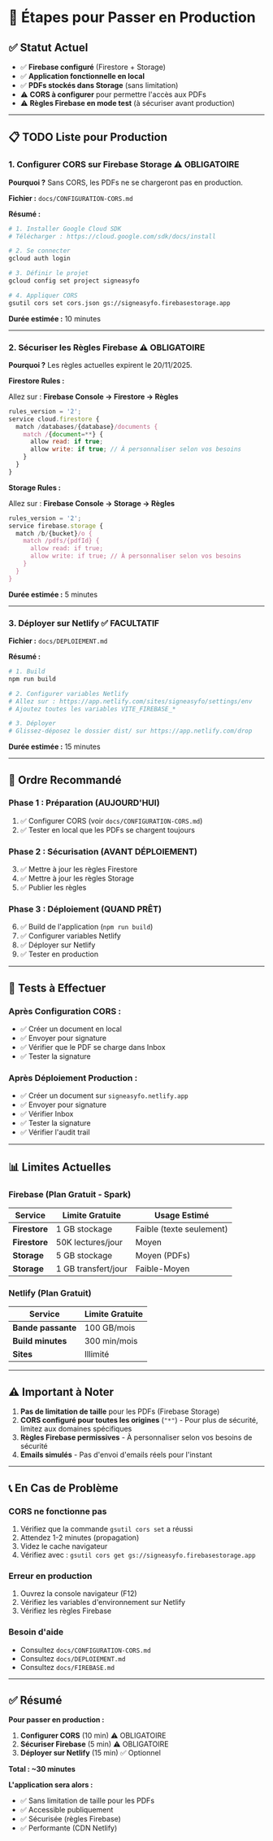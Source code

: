 # 🎯 Étapes pour Passer en Production

## ✅ Statut Actuel

- ✅ **Firebase configuré** (Firestore + Storage)
- ✅ **Application fonctionnelle en local**
- ✅ **PDFs stockés dans Storage** (sans limitation)
- ⚠️ **CORS à configurer** pour permettre l'accès aux PDFs
- ⚠️ **Règles Firebase en mode test** (à sécuriser avant production)

---

## 📋 TODO Liste pour Production

### **1. Configurer CORS sur Firebase Storage** ⚠️ OBLIGATOIRE

**Pourquoi ?** Sans CORS, les PDFs ne se chargeront pas en production.

**Fichier :** `docs/CONFIGURATION-CORS.md`

**Résumé :**
```bash
# 1. Installer Google Cloud SDK
# Télécharger : https://cloud.google.com/sdk/docs/install

# 2. Se connecter
gcloud auth login

# 3. Définir le projet
gcloud config set project signeasyfo

# 4. Appliquer CORS
gsutil cors set cors.json gs://signeasyfo.firebasestorage.app
```

**Durée estimée :** 10 minutes

---

### **2. Sécuriser les Règles Firebase** ⚠️ OBLIGATOIRE

**Pourquoi ?** Les règles actuelles expirent le 20/11/2025.

**Firestore Rules :**

Allez sur : **Firebase Console → Firestore → Règles**

```javascript
rules_version = '2';
service cloud.firestore {
  match /databases/{database}/documents {
    match /{document=**} {
      allow read: if true;
      allow write: if true; // À personnaliser selon vos besoins
    }
  }
}
```

**Storage Rules :**

Allez sur : **Firebase Console → Storage → Règles**

```javascript
rules_version = '2';
service firebase.storage {
  match /b/{bucket}/o {
    match /pdfs/{pdfId} {
      allow read: if true;
      allow write: if true; // À personnaliser selon vos besoins
    }
  }
}
```

**Durée estimée :** 5 minutes

---

### **3. Déployer sur Netlify** ✅ FACULTATIF

**Fichier :** `docs/DEPLOIEMENT.md`

**Résumé :**
```bash
# 1. Build
npm run build

# 2. Configurer variables Netlify
# Allez sur : https://app.netlify.com/sites/signeasyfo/settings/env
# Ajoutez toutes les variables VITE_FIREBASE_*

# 3. Déployer
# Glissez-déposez le dossier dist/ sur https://app.netlify.com/drop
```

**Durée estimée :** 15 minutes

---

## 🚦 Ordre Recommandé

### **Phase 1 : Préparation (AUJOURD'HUI)**

1. ✅ Configurer CORS (voir `docs/CONFIGURATION-CORS.md`)
2. ✅ Tester en local que les PDFs se chargent toujours

### **Phase 2 : Sécurisation (AVANT DÉPLOIEMENT)**

3. ✅ Mettre à jour les règles Firestore
4. ✅ Mettre à jour les règles Storage
5. ✅ Publier les règles

### **Phase 3 : Déploiement (QUAND PRÊT)**

6. ✅ Build de l'application (`npm run build`)
7. ✅ Configurer variables Netlify
8. ✅ Déployer sur Netlify
9. ✅ Tester en production

---

## 🧪 Tests à Effectuer

### **Après Configuration CORS :**
- ✅ Créer un document en local
- ✅ Envoyer pour signature
- ✅ Vérifier que le PDF se charge dans Inbox
- ✅ Tester la signature

### **Après Déploiement Production :**
- ✅ Créer un document sur `signeasyfo.netlify.app`
- ✅ Envoyer pour signature
- ✅ Vérifier Inbox
- ✅ Tester la signature
- ✅ Vérifier l'audit trail

---

## 📊 Limites Actuelles

### **Firebase (Plan Gratuit - Spark)**

| Service | Limite Gratuite | Usage Estimé |
|---------|-----------------|--------------|
| **Firestore** | 1 GB stockage | Faible (texte seulement) |
| **Firestore** | 50K lectures/jour | Moyen |
| **Storage** | 5 GB stockage | Moyen (PDFs) |
| **Storage** | 1 GB transfert/jour | Faible-Moyen |

### **Netlify (Plan Gratuit)**

| Service | Limite Gratuite |
|---------|-----------------|
| **Bande passante** | 100 GB/mois |
| **Build minutes** | 300 min/mois |
| **Sites** | Illimité |

---

## ⚠️ Important à Noter

1. **Pas de limitation de taille** pour les PDFs (Firebase Storage)
2. **CORS configuré pour toutes les origines** (`"*"`) - Pour plus de sécurité, limitez aux domaines spécifiques
3. **Règles Firebase permissives** - À personnaliser selon vos besoins de sécurité
4. **Emails simulés** - Pas d'envoi d'emails réels pour l'instant

---

## 📞 En Cas de Problème

### **CORS ne fonctionne pas**
1. Vérifiez que la commande `gsutil cors set` a réussi
2. Attendez 1-2 minutes (propagation)
3. Videz le cache navigateur
4. Vérifiez avec : `gsutil cors get gs://signeasyfo.firebasestorage.app`

### **Erreur en production**
1. Ouvrez la console navigateur (F12)
2. Vérifiez les variables d'environnement sur Netlify
3. Vérifiez les règles Firebase

### **Besoin d'aide**
- Consultez `docs/CONFIGURATION-CORS.md`
- Consultez `docs/DEPLOIEMENT.md`
- Consultez `docs/FIREBASE.md`

---

## ✅ Résumé

**Pour passer en production :**
1. **Configurer CORS** (10 min) ⚠️ OBLIGATOIRE
2. **Sécuriser Firebase** (5 min) ⚠️ OBLIGATOIRE
3. **Déployer sur Netlify** (15 min) ✅ Optionnel

**Total : ~30 minutes**

**L'application sera alors :**
- ✅ Sans limitation de taille pour les PDFs
- ✅ Accessible publiquement
- ✅ Sécurisée (règles Firebase)
- ✅ Performante (CDN Netlify)


